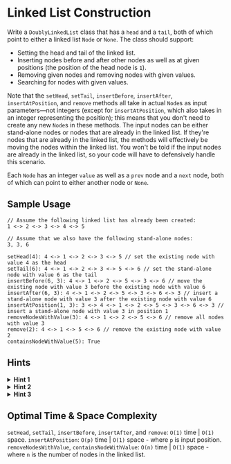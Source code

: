 # Linked List Construction

Write a `DoublyLinkedList` class that has a `head` and a `tail`, both of which point to either a linked list `Node` or `None`. The class should support:

- Setting the head and tail of the linked list.
- Inserting nodes before and after other nodes as well as at given positions (the position of the head node is `1`).
- Removing given nodes and removing nodes with given values.
- Searching for nodes with given values.

Note that the `setHead`, `setTail`, `insertBefore`, `insertAfter`, `insertAtPosition`, and `remove` methods all take in actual `Node`s as input parameters—not integers (except for `insertAtPosition`, which also takes in an integer representing the position); this means that you don't need to create any new `Node`s in these methods. The input nodes can be either stand-alone nodes or nodes that are already in the linked list. If they're nodes that are already in the linked list, the methods will effectively be moving the nodes within the linked list. You won't be told if the input nodes are already in the linked list, so your code will have to defensively handle this scenario.

Each `Node` has an integer `value` as well as a `prev` node and a `next` node, both of which can point to either another node or `None`.

## Sample Usage

```plaintext
// Assume the following linked list has already been created:
1 <-> 2 <-> 3 <-> 4 <-> 5

// Assume that we also have the following stand-alone nodes:
3, 3, 6

setHead(4): 4 <-> 1 <-> 2 <-> 3 <-> 5 // set the existing node with value 4 as the head
setTail(6): 4 <-> 1 <-> 2 <-> 3 <-> 5 <-> 6 // set the stand-alone node with value 6 as the tail
insertBefore(6, 3): 4 <-> 1 <-> 2 <-> 5 <-> 3 <-> 6 // move the existing node with value 3 before the existing node with value 6
insertAfter(6, 3): 4 <-> 1 <-> 2 <-> 5 <-> 3 <-> 6 <-> 3 // insert a stand-alone node with value 3 after the existing node with value 6
insertAtPosition(1, 3): 3 <-> 4 <-> 1 <-> 2 <-> 5 <-> 3 <-> 6 <-> 3 // insert a stand-alone node with value 3 in position 1
removeNodesWithValue(3): 4 <-> 1 <-> 2 <-> 5 <-> 6 // remove all nodes with value 3
remove(2): 4 <-> 1 <-> 5 <-> 6 // remove the existing node with value 2
containsNodeWithValue(5): True
```

## Hints

<details>
<summary><b>Hint 1</b></summary>

When dealing with linked lists, it's very important to keep track of pointers on nodes (i.e., the `"next"` and `"prev"` properties on the nodes). For instance, if you're inserting a node in a linked list, but that node is already located somewhere else in the linked list (in other words, if you're moving a node), it's crucial to completely update the pointers of the adjacent nodes of the node being moved before updating the node's own pointers. The order in which you update nodes' pointers will make or break your algorithm.

</details>

<details>
<summary><b>Hint 2</b></summary>

Realize that the `insertBefore()` and `insertAfter()` methods can be used to implement the `setHead()`, `setTail()`, and `insertAtPosition()` methods; making the `insertBefore()` and `insertAfter()` methods as robust as possible will simplify your code for the other methods. Make sure to take care of edge cases involving inserting nodes before the head of the linked list or inserting nodes after the tail of the linked list.

</details>

<details>
<summary><b>Hint 3</b></summary>

Similar to `Hint #2`, realize that the `remove()` method can be used to implement the `removeNodesWithValue()` method as well as parts of the `insertBefore()` and `insertAfter()` methods; make sure that the `remove()` method handles edge cases regarding the head and the tail.

</details>

## Optimal Time & Space Complexity

`setHead`, `setTail`, `insertBefore`, `insertAfter`, and `remove`: `O(1)` time | `O(1)` space.
`insertAtPosition`: `O(p)` time | `O(1)` space - where `p` is input position.
`removeNodesWithValue`, `containsNodeWithValue`: `O(n)` time | `O(1)` space - where `n` is the number of nodes in the linked list.
